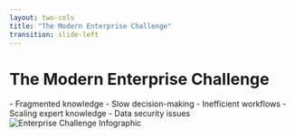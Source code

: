 ```yaml
---
layout: two-cols
title: "The Modern Enterprise Challenge"
transition: slide-left
---
```


# The Modern Enterprise Challenge

<div class="two-cols">

<div class="col left">
- Fragmented knowledge  
- Slow decision-making  
- Inefficient workflows  
- Scaling expert knowledge  
- Data security issues  
</div>

<div class="col right">
<img src="/public/images/enterprise-challenge.png" alt="Enterprise Challenge Infographic" style="max-width: 100%;" />
</div>

</div>

<!-- 
Speaker Notes:
This slide outlines the critical challenges confronting modern enterprises. Notice how organizations often contend with fragmented knowledge, leading to slow decision-making and inefficient workflows. These challenges further complicate efforts to scale expert knowledge while ensuring robust data security. Emphasize how these pain points necessitate innovative approaches for improved operational efficiency and better risk management.
-->